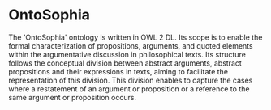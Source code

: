 # OntoSophia
The 'OntoSophia' ontology is written in OWL 2 DL. Its scope is to enable the formal characterization of propositions, arguments, and quoted elements within the argumentative discussion in philosophical texts. Its structure follows the conceptual division between abstract arguments, abstract propositions and their expressions in texts, aiming to facilitate the representation of this division. This division enables to capture the cases where a restatement of an argument or proposition or a reference to the same argument or proposition occurs.

